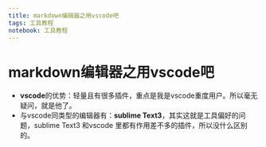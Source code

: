 ```yaml
---
title: markdown编辑器之用vscode吧
tags: 工具教程
notebook: 工具教程
---
```

# markdown编辑器之用vscode吧
* **vscode**的优势：轻量且有很多插件，重点是我是vscode重度用户。所以毫无疑问，就是他了。
* 与vscode同类型的编辑器有：**sublime Text3**，其实这就是工具偏好的问题，sublime Text3 和vscode 里都有作用差不多的插件，所以没什么区别的。